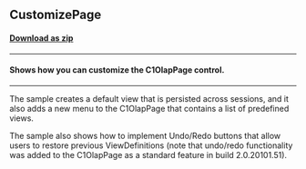 ## CustomizePage
#### [Download as zip](https://minhaskamal.github.io/DownGit/#/home?url=https://github.com/GrapeCity/ComponentOne-WinForms-Samples/tree/master/NetFramework\Olap\CS\CustomizePage)
____
#### Shows how you can customize the C1OlapPage control.
____
The sample creates a default view that is persisted across sessions, and it also adds a new menu to the C1OlapPage that contains a list of predefined views. 

The sample also shows how to implement Undo/Redo buttons that allow users to restore previous ViewDefinitions (note that undo/redo functionality was added to the C1OlapPage as a standard feature in build 2.0.20101.51). 